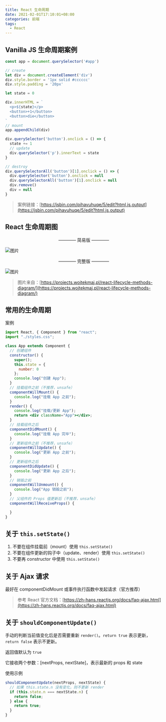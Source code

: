 ```yaml
---
title: React 生命周期
date: 2021-02-01T17:10:01+08:00
categories: 前端
tags:
  - React
---
```


## Vanilla JS 生命周期案例

```js
const app = document.querySelector('#app')

// create
let div = document.createElement('div')
div.style.border = '1px solid #cccccc'
div.style.padding = '20px'

let state = 0

div.innerHTML = `
  <p>${state}</p>
  <button>+1</button>
  <button>die</button>
`
// mount
app.appendChild(div)

div.querySelector('button').onclick = () => {
  state += 1
  // update
  div.querySelector('p').innerText = state
}

// destroy
div.querySelectorAll('button')[1].onclick = () => {
  div.querySelector('button').onclick = null
  div.querySelectorAll('button')[1].onclick = null
  div.remove()
  div = null
}
```

> 案例链接：[https://jsbin.com/pihavuhuqe/5/edit?html,js,output](https://jsbin.com/pihavuhuqe/5/edit?html,js,output)


## React 生命周期图

<p style="text-align: center;">———— 简易版 ————</p>

![图片](/images/react-life-cycle-use.jpg)

<p style="text-align: center;">———— 完整版 ————</p>

![图片](/images/react-life-cycle-complete.jpg)

> 图片来自：[https://projects.wojtekmaj.pl/react-lifecycle-methods-diagram/](https://projects.wojtekmaj.pl/react-lifecycle-methods-diagram/)


## 常用的生命周期

案例

```jsx
import React, { Component } from "react";
import "./styles.css";

class App extends Component {
  // 创建组件
  constructor() {
    super();
    this.state = {
      number: 0
    };
    console.log("创建 App");
  }
  // 挂载组件之前（不推荐，unsafe）
  componentWillMount() {
    console.log("挂载 App 之前");
  }
  render() {
    console.log("挂载/更新 App");
    return <div className="App"></div>;
  }
  // 挂载组件之后
  componentDidMount() {
    console.log("挂载 App 完毕");
  }
  // 更新组件之前（不推荐，unsafe）
  componentWillUpdate() {
    console.log("更新 App 之前");
  }
  // 更新组件之后
  componentDidUpdate() {
    console.log("更新 App 之后");
  }
  // 销毁之前
  componentWillUnmount() {
    console.log("App 销毁之前");
  }
  // 父组件的 Props 值更新后（不推荐，unsafe）
  componentWillReceiveProps() {

  }
}
```

## 关于 `this.setState()`

1. 不要在组件挂载前（mount）使用 `this.setState()`
2. 不要在组件更新的钩子中（update、render）使用 `this.setState()`
3. 不要再 constructor 中使用 `this.setState()`

## 关于 Ajax 请求

最好在 componentDidMount 或事件执行函数中发起请求（官方推荐）

> 参考 React 官方文档：[https://zh-hans.reactjs.org/docs/faq-ajax.html](https://zh-hans.reactjs.org/docs/faq-ajax.html)

## 关于 `shouldComponentUpdate()`

手动的判断当前值变化后是否需要重新 `render()`。`return true` 表示更新，`return false` 表示不更新。

返回值默认为 `true`

它接收两个参数：[nextProps, nextState]，表示最新的 props 和 state

使用示例

```js
shouldComponentUpdate(nextProps, nextState) {
  // 如果 this.state.n 没有变化，则不更新 render
  if (this.state.n === nextState.n) {
    return false;
  } else {
    return true;
  }
}
```

